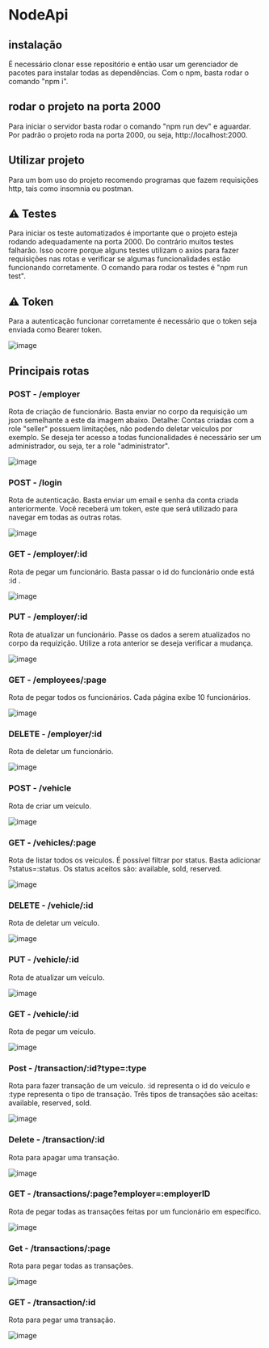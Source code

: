 # NodeApi

## instalação 
É necessário clonar esse repositório e então usar um gerenciador de pacotes para instalar todas as dependências. 
Com o npm, basta rodar o comando "npm i".

## rodar o projeto na porta 2000
Para iniciar o servidor basta rodar o comando "npm run dev" e aguardar. Por padrão o projeto roda na porta 2000, ou seja, http://localhost:2000.

## Utilizar projeto
Para um bom uso do projeto recomendo programas que fazem requisições http, tais como insomnia ou postman. 

## ⚠️ Testes
Para iniciar os teste automatizados é importante que o projeto esteja  rodando adequadamente na porta 2000. Do contrário muitos testes falharão. Isso ocorre porque alguns testes utilizam o axios para fazer requisições nas rotas e verificar se algumas funcionalidades estão funcionando corretamente.
O comando para rodar os testes é "npm run test".

## ⚠️ Token
Para a autenticação funcionar corretamente é necessário que o token seja enviada como Bearer token.

![image](https://user-images.githubusercontent.com/58526964/143788384-4830caad-a747-449c-9688-0dff6818dbef.png)



## Principais rotas
### POST - /employer
Rota de criação de funcionário. Basta enviar no corpo da requisição um json semelhante a este da imagem abaixo. 
Detalhe: Contas criadas com a role "seller" possuem limitações, não podendo deletar veículos por exemplo. Se deseja ter acesso a todas funcionalidades é necessário ser um administrador, ou seja, ter a role "administrator". 

![image](https://user-images.githubusercontent.com/58526964/143788284-f16c5f41-0da4-4ab3-b1be-93c2090ba72c.png)


### POST - /login 
Rota de autenticação. Basta enviar um email e senha da conta criada anteriormente. 
Você receberá um token, este que será utilizado para navegar em todas as outras rotas. 

![image](https://user-images.githubusercontent.com/58526964/143788430-22a668bc-fa49-4e57-ac49-f98d1f8c15f0.png)


### GET -  /employer/:id
Rota de pegar um funcionário. Basta passar o id do funcionário onde está :id . 

![image](https://user-images.githubusercontent.com/58526964/143786986-64f8c57a-d3a7-4560-ad05-00818877c3b7.png)

### PUT - /employer/:id
Rota de atualizar un funcionário. Passe os dados a serem atualizados no corpo da requizição. Utilize a rota anterior se deseja verificar a mudança.

![image](https://user-images.githubusercontent.com/58526964/143787124-b6c0ad5d-a734-40ab-8c65-87042f18516d.png)

### GET - /employees/:page
Rota de pegar todos os funcionários. Cada página exibe 10 funcionários. 

![image](https://user-images.githubusercontent.com/58526964/143787244-9ccba910-dd78-47b3-965e-8f816c1bd89d.png)

### DELETE - /employer/:id
Rota de deletar um funcionário. 

![image](https://user-images.githubusercontent.com/58526964/143787429-e0a0326e-fab7-4b5c-ad07-80bc4dd2d282.png)

### POST - /vehicle
Rota de criar um veículo. 

![image](https://user-images.githubusercontent.com/58526964/143787526-3e22f53c-2b88-4661-a777-7af02090f9c8.png)

### GET - /vehicles/:page
Rota de listar todos os veículos.
É possível filtrar por status. Basta adicionar ?status=:status. Os status aceitos são: available, sold, reserved.

![image](https://user-images.githubusercontent.com/58526964/143787613-0e59b3ec-fe23-4da3-bb67-6de674bbe4eb.png)

### DELETE - /vehicle/:id 
Rota de deletar um veículo. 

![image](https://user-images.githubusercontent.com/58526964/143787640-ae36aa8d-d77b-4651-9c51-600b238f2d16.png)

### PUT -  /vehicle/:id
Rota de atualizar um veículo.

![image](https://user-images.githubusercontent.com/58526964/143787657-4a49d06b-403f-4ce0-9a8a-188e68ef87d6.png)

### GET - /vehicle/:id
Rota de pegar um veículo. 

![image](https://user-images.githubusercontent.com/58526964/143787797-8c9af022-6f20-4ecd-8c55-9ce97cef8da9.png)

### Post - /transaction/:id?type=:type
Rota para fazer transação de um veículo. :id representa o id do veículo e :type representa o tipo de transação. Três tipos de transações são aceitas: available, reserved, sold. 

![image](https://user-images.githubusercontent.com/58526964/143787883-4a25b041-6955-452e-a2d2-6b85bfd5f28d.png)

### Delete - /transaction/:id 
Rota para apagar uma transação. 

![image](https://user-images.githubusercontent.com/58526964/143787910-ef26f809-72c9-4134-95d1-c320ddbff829.png)

### GET - /transactions/:page?employer=:employerID
Rota de pegar todas as transações feitas por um funcionário em específico. 

![image](https://user-images.githubusercontent.com/58526964/143787929-853ce636-7ce3-422e-b2d0-178129b03464.png)


### Get - /transactions/:page
Rota para pegar todas as transações. 

![image](https://user-images.githubusercontent.com/58526964/143788012-7e428989-268e-4e97-bd4e-8baaabf63d30.png)

### GET - /transaction/:id
Rota para pegar uma transação.

![image](https://user-images.githubusercontent.com/58526964/143788568-d62eaa4e-d31c-4872-b3f5-f50b222874ab.png)







